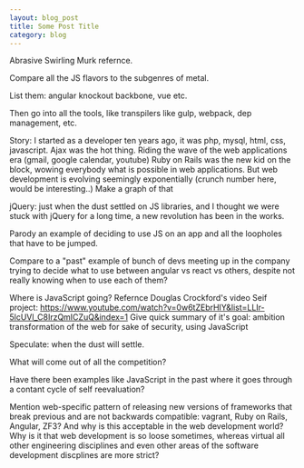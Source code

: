 ```yaml
---
layout: blog_post
title: Some Post Title
category: blog
---
```


Abrasive Swirling Murk refernce.

Compare all the JS flavors to the subgenres of metal.

List them: angular knockout backbone, vue etc.

Then go into all the tools, like transpilers like gulp, webpack, dep management, etc.

Story: 
	I started as a developer ten years ago, it was php, mysql, html, css, javascript. 
	Ajax was the hot thing. 
	Riding the wave of the web applications era (gmail, google calendar, youtube)
	Ruby on Rails was the new kid on the block, wowing everybody what is possible in web applications.
	But web development is evolving seemingly exponentially 
	(crunch number here, would be interesting..) 
	Make a graph of that

jQuery: just when the dust settled on JS libraries, and I thought we were stuck with jQuery for a long time, a new revolution has been in the works.

Parody an example of deciding to use JS on an app and all the loopholes that have to be jumped. 

Compare to a "past" example of bunch of devs meeting up in the company trying to decide what to use between angular vs react vs others, despite not really knowing when to use each of them?

Where is JavaScript going?
Refernce Douglas Crockford's video Seif project: https://www.youtube.com/watch?v=0w6tZEbrHIY&list=LLIr-5lcUVl_C8IrzQmICZuQ&index=1
Give quick summary of it's goal: ambition transformation of the web for sake of security, using JavaScript

Speculate: when the dust will settle.

What will come out of all the competition?

Have there been examples like JavaScript in the past where it goes through a contant cycle of self reevaluation?

Mention web-specific pattern of releasing new versions of frameworks that break previous and are not backwards compatible: vagrant, Ruby on Rails, Angular, ZF3? And why is this acceptable in the web development world? Why is it that web development is so loose sometimes, whereas virtual all other engineering disciplines and even other areas of the software development discplines are more strict?
